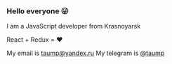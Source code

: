### Hello everyone 😜

I am a JavaScript developer from Krasnoyarsk

React + Redux = ❤️

My email is [taump@yandex.ru](mailto:taump@yandex.ru)
My telegram is [@taump](http://t.me/taump)
